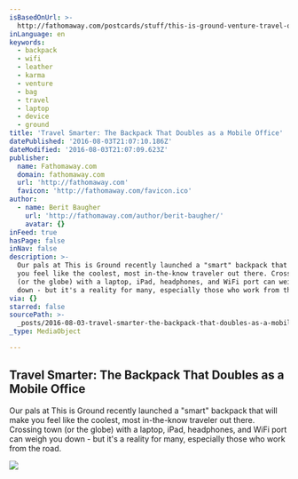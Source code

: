 ```yaml
---
isBasedOnUrl: >-
  http://fathomaway.com/postcards/stuff/this-is-ground-venture-travel-office-backpack/
inLanguage: en
keywords:
  - backpack
  - wifi
  - leather
  - karma
  - venture
  - bag
  - travel
  - laptop
  - device
  - ground
title: 'Travel Smarter: The Backpack That Doubles as a Mobile Office'
datePublished: '2016-08-03T21:07:10.186Z'
dateModified: '2016-08-03T21:07:09.623Z'
publisher:
  name: Fathomaway.com
  domain: fathomaway.com
  url: 'http://fathomaway.com'
  favicon: 'http://fathomaway.com/favicon.ico'
author:
  - name: Berit Baugher
    url: 'http://fathomaway.com/author/berit-baugher/'
    avatar: {}
inFeed: true
hasPage: false
inNav: false
description: >-
  Our pals at This is Ground recently launched a "smart" backpack that will make
  you feel like the coolest, most in-the-know traveler out there. Crossing town
  (or the globe) with a laptop, iPad, headphones, and WiFi port can weigh you
  down - but it's a reality for many, especially those who work from the road.
via: {}
starred: false
sourcePath: >-
  _posts/2016-08-03-travel-smarter-the-backpack-that-doubles-as-a-mobile-office.md
_type: MediaObject

---
```

<article style=""><h1>Travel Smarter: The Backpack That Doubles as a Mobile Office</h1><p>Our pals at This is Ground recently launched a "smart" backpack that will make you feel like the coolest, most in-the-know traveler out there. Crossing town (or the globe) with a laptop, iPad, headphones, and WiFi port can weigh you down - but it's a reality for many, especially those who work from the road.</p><img src="https://s3-us-west-2.amazonaws.com/the-grid-img/p/e22f9a492a4d7f602c89eee545449af90da0d5de.jpg" /></article>